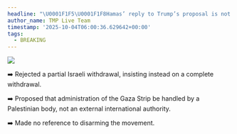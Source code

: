 ```yaml
---
headline: "\U0001F1F5\U0001F1F8Hamas’ reply to Trump’s proposal is not a full acceptance but a conditional one, as it:"
author_name: TMP Live Team
timestamp: '2025-10-04T06:00:36.629642+00:00'
tags:
  - BREAKING
---
```

![](https://i.postimg.cc/3wFCBSCf/images-1.jpg)

➡️ Rejected a partial Israeli withdrawal, insisting instead on a complete withdrawal.

➡️ Proposed that administration of the Gaza Strip be handled by a Palestinian body, not an external international authority.

➡️ Made no reference to disarming the movement.
